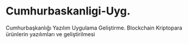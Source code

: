 # Cumhurbaskanligi-Uyg.

Cumhurbaşkanlığı Yazılım Uygulama Geliştirme. Blockchain Kriptopara ürünlerin yazılımları ve geliştirilmesi
